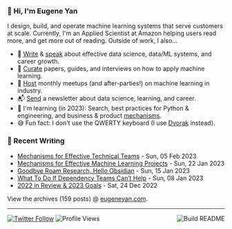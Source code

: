 ### 👋 Hi, I'm Eugene Yan

I design, build, and operate machine learning systems that serve customers at scale. Currently, I'm an Applied Scientist at Amazon helping users read more, and get more out of reading. Outside of work, I also...

- 📝 [Write](https://eugeneyan.com/writing/) & [speak](https://eugeneyan.com/speaking/) about effective data science, data/ML systems, and career growth.
- 📌 [Curate](https://applyingml.com) papers, guides, and interviews on how to apply machine learning.
- 🪩 [Host](https://www.meetup.com/ml-meetups-virtual/) monthly meetups (and after-parties!) on machine learning in industry.
- 📬 [Send](https://eugeneyan.com/subscribe/) a newsletter about data science, learning, and career.
- 🌱 I'm learning (in 2023): Search, best practices for Python & engineering, and business & product [mechanisms](https://eugeneyan.com/start-here/#mechanisms-for-business-product-and-tech-teams).
- 😅 Fun fact: I don't use the QWERTY keyboard (I use [Dvorak](https://en.wikipedia.org/wiki/Dvorak_keyboard_layout) instead).

### 📝 Recent Writing

<!-- writing starts -->
* [Mechanisms for Effective Technical Teams](https://eugeneyan.com//writing/mechanisms-for-teams/) - Sun, 05 Feb 2023
* [Mechanisms for Effective Machine Learning Projects](https://eugeneyan.com//writing/mechanisms-for-projects/) - Sun, 22 Jan 2023
* [Goodbye Roam Research, Hello Obsidian](https://eugeneyan.com//writing/roam-to-obsidian/) - Sun, 15 Jan 2023
* [What To Do If Dependency Teams Can’t Help](https://eugeneyan.com//writing/getting-help/) - Sun, 08 Jan 2023
* [2022 in Review & 2023 Goals](https://eugeneyan.com//writing/2022-in-review/) - Sat, 24 Dec 2022
<!-- writing ends -->

View the archives (<!-- writing_count starts -->159<!-- writing_count ends --> posts) @ [eugeneyan.com](https://eugeneyan.com).

---
[![Twitter Follow](https://img.shields.io/twitter/follow/eugeneyan?label=Follow&style=social)](https://twitter.com/eugeneyan) ![Profile Views](https://gpvc.arturio.dev/eugeneyan)<a href="https://github.com/eugeneyan/eugeneyan/actions"><img src="https://github.com/eugeneyan/eugeneyan/workflows/Build%20README/badge.svg?branch=master" align="right" alt="Build README"></a>
